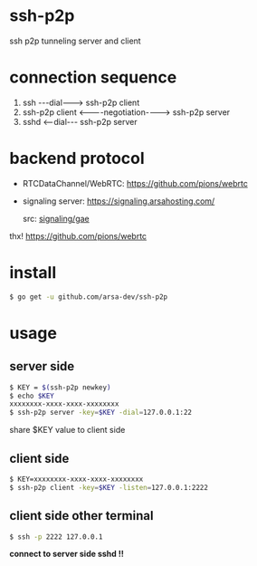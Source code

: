 # ssh-p2p
ssh p2p tunneling server and client

# connection sequence

1. ssh ---dial---> ssh-p2p client
2. ssh-p2p client <----negotiation----> ssh-p2p server
3. sshd <--dial--- ssh-p2p server

# backend protocol

- RTCDataChannel/WebRTC: https://github.com/pions/webrtc
- signaling server: https://signaling.arsahosting.com/

  src: [signaling/gae](https://github.com/arsa-dev/ssh-p2p/signaling/gae)

thx! https://github.com/pions/webrtc

# install

```sh
$ go get -u github.com/arsa-dev/ssh-p2p
```

# usage

## server side

```sh
$ KEY = $(ssh-p2p newkey)
$ echo $KEY
xxxxxxxx-xxxx-xxxx-xxxxxxxx
$ ssh-p2p server -key=$KEY -dial=127.0.0.1:22
```

share $KEY value to client side

## client side

```sh
$ KEY=xxxxxxxx-xxxx-xxxx-xxxxxxxx
$ ssh-p2p client -key=$KEY -listen=127.0.0.1:2222
```

## client side other terminal

```sh
$ ssh -p 2222 127.0.0.1
```

**connect to server side sshd !!**
